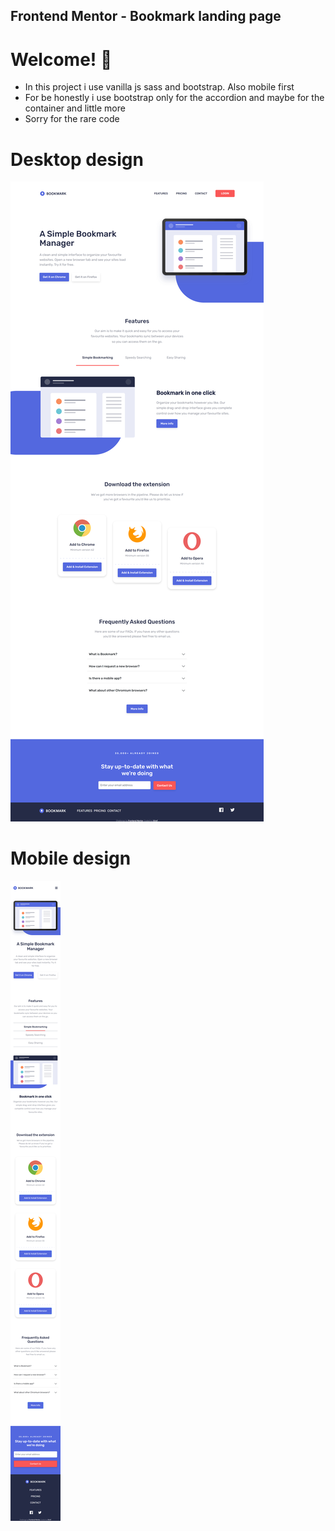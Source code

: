 ## Frontend Mentor - Bookmark landing page

# Welcome! 👋

- In this project i use vanilla js sass and bootstrap. Also mobile first
- For be honestly i use bootstrap only for the accordion and maybe for the container and little more
- Sorry for the rare code

# Desktop design
![desktop design](./design/desktop.png)

# Mobile design
![mobile design](./design/mobile.png)
